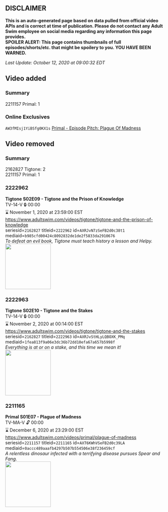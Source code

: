 ## DISCLAIMER
**This is an auto-generated page based on data pulled from official video APIs and is correct at time of publication. Please do not contact any Adult Swim employee on social media regarding any information this page provides.**  
**SPOILER ALERT: This page contains thumbnails of full episodes/shorts/etc. that might be spoilery to you. YOU HAVE BEEN WARNED.**  

_Last Update: October 12, 2020 at 09:00:32 EDT_
## Video added
### Summary
2211157 Primal: 1  
### Online Exclusives
`AW3fMIsj1YiBSfg0KX1s` [Primal - Episode Pitch: Plague Of Madness](https://www.adultswim.com/videos/primal/episode-pitch-plague-of-madness)  
## Video removed
### Summary
2162827 Tigtone: 2  
2211157 Primal: 1  
### 2222962
**Tigtone S02E09 - Tigtone and the Prison of Knowledge**  
TV-14-V 🔒 00:00  
⌛ November 1, 2020 at 23:59:00 EST  
https://www.adultswim.com/videos/tigtone/tigtone-and-the-prison-of-knowledge  
seriesid=`2162827` titleid=`2222962` id=`AXRJvN7zSeFB2d0c38t1` mediaid=`b985cfd00424c8092832de1de2f5833da2910676`  
_To defeat an evil book, Tigtone must teach history a lesson and Helpy._  
<a href="https://media.cdn.adultswim.com/uploads/20200901/thumbnails/2_2091855449-Tigtone_209_dup-20200717.jpg"><img src="https://media.cdn.adultswim.com/uploads/20200901/thumbnails/2_2091855449-Tigtone_209_dup-20200717.jpg" height="144px" /></a>
### 2222963
**Tigtone S02E10 - Tigtone and the Stakes**  
TV-14-V 🔒 00:00  
⌛ November 2, 2020 at 00:14:00 EST  
https://www.adultswim.com/videos/tigtone/tigtone-and-the-stakes  
seriesid=`2162827` titleid=`2222963` id=`AXRJvStHLyLQBOXK_PMq` mediaid=`1fea813f9a06e3dc36b72dd10efa67a657b5998f`  
_Everything is at or on a stake, and this time we mean it!_  
<a href="https://media.cdn.adultswim.com/uploads/20200901/thumbnails/2_209185627-Tigtone_210_dup-20200717.jpg"><img src="https://media.cdn.adultswim.com/uploads/20200901/thumbnails/2_209185627-Tigtone_210_dup-20200717.jpg" height="144px" /></a>
### 2211165
**Primal S01E07 - Plague of Madness**  
TV-MA-V 🔓 00:00  
⌛ December 6, 2020 at 23:29:00 EST  
https://www.adultswim.com/videos/primal/plague-of-madness  
seriesid=`2211157` titleid=`2211165` id=`AXT6KWhVSeFB2d0c39LA` mediaid=`0accc489aaafb4297b507b554506e38f236459cf`  
_A relentless dinosaur infected with a terrifying disease pursues Spear and Fang._  
<a href="https://media.cdn.adultswim.com/uploads/20201006/thumbnails/2_201061139303-Primal_008_dup-20200417.jpg"><img src="https://media.cdn.adultswim.com/uploads/20201006/thumbnails/2_201061139303-Primal_008_dup-20200417.jpg" height="144px" /></a>
